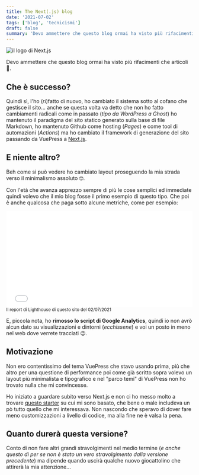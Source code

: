 ```yaml
---
title: The Next(.js) blog
date: '2021-07-02'
tags: ['blog', 'tecnicismi']
draft: false
summary: 'Devo ammettere che questo blog ormai ha visto più rifacimenti che articoli 🤣.'
---
```


![il logo di Next.js](https://upload.wikimedia.org/wikipedia/commons/thumb/8/8e/Nextjs-logo.svg/1200px-Nextjs-logo.svg.png)

Devo ammettere che questo blog ormai ha visto più rifacimenti che articoli 🤣.

## Che è successo?

Quindi sì, l'ho (_ri_)fatto di nuovo, ho cambiato il sistema sotto al cofano che gestisce il sito... anche se questa volta va detto che non ho fatto cambiamenti radicali come in passato (_tipo da WordPress a Ghost_) ho mantenuto il paradigma del sito statico generato sulla base di file Markdown, ho mantenuto Github come hosting (_Pages_) e come tool di automazioni (_Actions_) ma ho cambiato il framework di generazione del sito passando da VuePress a [Next.js](https://nextjs.org/).

## E niente altro?

Beh come si può vedere ho cambiato layout proseguendo la mia strada verso il minimalismo assoluto 🤓.

Con l'età che avanza apprezzo sempre di più le cose semplici ed immediate quindi volevo che il mio blog fosse il primo esempio di questo tipo. Che poi è anche qualcosa che paga sotto alcune metriche, come per esempio:

<iframe width="100%" height="260" src="/lighthouse/20210702.html" frameBorder="0" allowFullScreen></iframe> <small>Il report di Lighthouse di questo sito del 02/07/2021</small>

E, piccola nota, ho **rimosso lo script di Google Analytics**, quindi io non avrò alcun dato su visualizzazioni e dintorni (_ecchissene_) e voi un posto in meno nel web dove verrete tracciati 😉.

## Motivazione

Non ero contentissimo del tema VuePress che stavo usando prima, più che altro per una questione di performance poi come già scritto sopra volevo un layout più minimalista e tipografico e nel "parco temi" di VuePress non ho trovato nulla che mi convincesse.

Ho iniziato a guardare subito verso Next.js e non ci ho messo molto a trovare [questo starter](https://github.com/timlrx/tailwind-nextjs-starter-blog) su cui mi sono basato, che bene o male includeva un pò tutto quello che mi interessava. Non nascondo che speravo di dover fare meno customizzazioni a livello di codice, ma alla fine ne è valsa la pena.

## Quanto durerà questa versione?

Conto di non fare altri grandi stravolgimenti nel medio termine (_e anche questo di per se non è stato un vero stravolgimento dalla versione precedente_) ma dipende quando uscirà qualche nuovo giocattolino che attirerà la mia attenzione...
